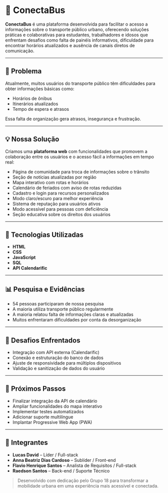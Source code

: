 # 🚌 ConectaBus

**ConectaBus** é uma plataforma desenvolvida para facilitar o acesso a informações sobre o transporte público urbano, oferecendo soluções práticas e colaborativas para estudantes, trabalhadores e idosos que enfrentam desafios como falta de painéis informativos, dificuldade para encontrar horários atualizados e ausência de canais diretos de comunicação.

---

## 📌 Problema

Atualmente, muitos usuários do transporte público têm dificuldades para obter informações básicas como:

- Horários de ônibus
- Itinerários atualizados
- Tempo de espera e atrasos

Essa falta de organização gera atrasos, insegurança e frustração.

---

## 💡 Nossa Solução

Criamos uma **plataforma web** com funcionalidades que promovem a colaboração entre os usuários e o acesso fácil a informações em tempo real:

- Página de comunidade para troca de informações sobre o trânsito
- Seção de notícias atualizadas por região
- Mapa interativo com rotas e horários
- Calendário de feriados com aviso de rotas reduzidas
- Cadastro e login para recursos personalizados
- Modo claro/escuro para melhor experiência
- Sistema de reputação para usuários ativos
- Modo acessível para pessoas com deficiência
- Seção educativa sobre os direitos dos usuários

---

## 🔧 Tecnologias Utilizadas

- **HTML**
- **CSS**
- **JavaScript**
- **SQL**
- **API Calendarific**

---

## 📊 Pesquisa e Evidências

- 54 pessoas participaram de nossa pesquisa
- A maioria utiliza transporte público regularmente
- A maioria relatou falta de informações claras e atualizadas
- Muitos enfrentaram dificuldades por conta da desorganização

---

## 🧩 Desafios Enfrentados

- Integração com API externa (Calendarific)
- Conexão e estruturação do banco de dados
- Ajuste de responsividade para múltiplos dispositivos
- Validação e sanitização de dados do usuário

---

## 🚀 Próximos Passos

- Finalizar integração da API de calendário
- Ampliar funcionalidades do mapa interativo
- Implementar testes automatizados
- Adicionar suporte multilíngue
- Implantar Progressive Web App (PWA)

---

## 👥 Integrantes

- **Lucas David** – Líder / Full-stack  
- **Anna Beatriz Dias Cardoso** – Sublíder / Front-end  
- **Flavio Henrique Santos** – Analista de Requisitos / Full-stack  
- **Raedson Santos** – Back-end / Suporte Técnico  

> Desenvolvido com dedicação pelo Grupo 18 para transformar a mobilidade urbana em uma experiência mais acessível e conectada.
